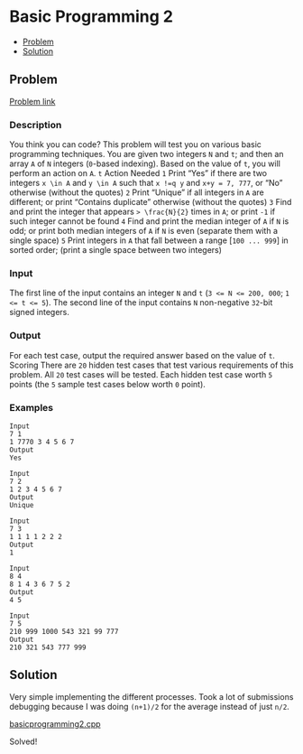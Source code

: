 # Basic Programming 2
- [Problem](#problem)
- [Solution](#basicprogramming2.cpp)

## Problem
[Problem link](https://open.kattis.com/problems/basicprogramming2)

### Description

You think you can code? This problem will test you on various basic programming techniques. You are given two integers `N` and `t`; and then an array `A` of `N` integers (`0`-based indexing). Based on the value of `t`, you will perform an action on `A`. `t` Action Needed `1` Print “Yes” if there are two integers `x \in A` and `y \in A` such that `x !=q y` and `x+y = 7, 777`, or “No” otherwise (without the quotes) `2` Print “Unique” if all integers in `A` are different; or print “Contains duplicate” otherwise (without the quotes) `3` Find and print the integer that appears `> \frac{N}{2}` times in `A`; or print `-1` if such integer cannot be found `4` Find and print the median integer of `A` if `N` is odd; or print both median integers of `A` if `N` is even (separate them with a single space) `5` Print integers in `A` that fall between a range [`100 ... 999`] in sorted order; (print a single space between two integers) 

### Input
The first line of the input contains an integer `N` and `t` (`3 <= N <= 200, 000`; `1 <= t <= 5`). The second line of the input contains `N` non-negative `32`-bit signed integers.

### Output
For each test case, output the required answer based on the value of `t`.
Scoring
There are `20` hidden test cases that test various requirements of this problem. All `20` test cases will be tested. Each hidden test case worth `5` points (the `5` sample test cases below worth `0` point). 

### Examples
```
Input
7 1
1 7770 3 4 5 6 7
Output
Yes
```
```
Input
7 2
1 2 3 4 5 6 7
Output
Unique
```
```
Input
7 3
1 1 1 1 2 2 2
Output
1
```
```
Input
8 4
8 1 4 3 6 7 5 2
Output
4 5
```
```
Input
7 5
210 999 1000 543 321 99 777
Output
210 321 543 777 999
```


## Solution
Very simple implementing the different processes. Took a lot of submissions debugging because I was doing `(n+1)/2` for the average instead of just `n/2`.

[basicprogramming2.cpp](./basicprogramming2.cpp)

Solved!